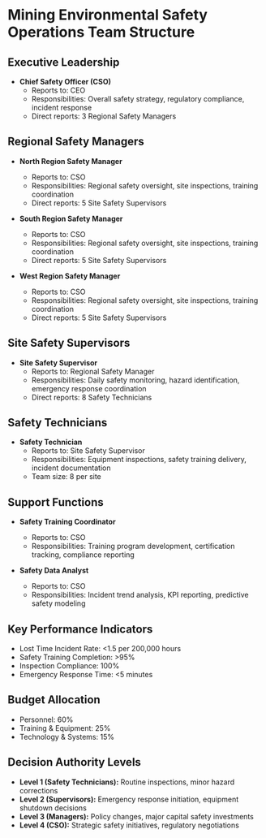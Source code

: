 # Mining Environmental Safety Operations Team Structure

## Executive Leadership
- **Chief Safety Officer (CSO)**
  - Reports to: CEO
  - Responsibilities: Overall safety strategy, regulatory compliance, incident response
  - Direct reports: 3 Regional Safety Managers

## Regional Safety Managers
- **North Region Safety Manager**
  - Reports to: CSO
  - Responsibilities: Regional safety oversight, site inspections, training coordination
  - Direct reports: 5 Site Safety Supervisors

- **South Region Safety Manager**
  - Reports to: CSO
  - Responsibilities: Regional safety oversight, site inspections, training coordination
  - Direct reports: 5 Site Safety Supervisors

- **West Region Safety Manager**
  - Reports to: CSO
  - Responsibilities: Regional safety oversight, site inspections, training coordination
  - Direct reports: 5 Site Safety Supervisors

## Site Safety Supervisors
- **Site Safety Supervisor**
  - Reports to: Regional Safety Manager
  - Responsibilities: Daily safety monitoring, hazard identification, emergency response coordination
  - Direct reports: 8 Safety Technicians

## Safety Technicians
- **Safety Technician**
  - Reports to: Site Safety Supervisor
  - Responsibilities: Equipment inspections, safety training delivery, incident documentation
  - Team size: 8 per site

## Support Functions
- **Safety Training Coordinator**
  - Reports to: CSO
  - Responsibilities: Training program development, certification tracking, compliance reporting

- **Safety Data Analyst**
  - Reports to: CSO
  - Responsibilities: Incident trend analysis, KPI reporting, predictive safety modeling

## Key Performance Indicators
- Lost Time Incident Rate: <1.5 per 200,000 hours
- Safety Training Completion: >95%
- Inspection Compliance: 100%
- Emergency Response Time: <5 minutes

## Budget Allocation
- Personnel: 60%
- Training & Equipment: 25%
- Technology & Systems: 15%

## Decision Authority Levels
- **Level 1 (Safety Technicians):** Routine inspections, minor hazard corrections
- **Level 2 (Supervisors):** Emergency response initiation, equipment shutdown decisions
- **Level 3 (Managers):** Policy changes, major capital safety investments
- **Level 4 (CSO):** Strategic safety initiatives, regulatory negotiations
